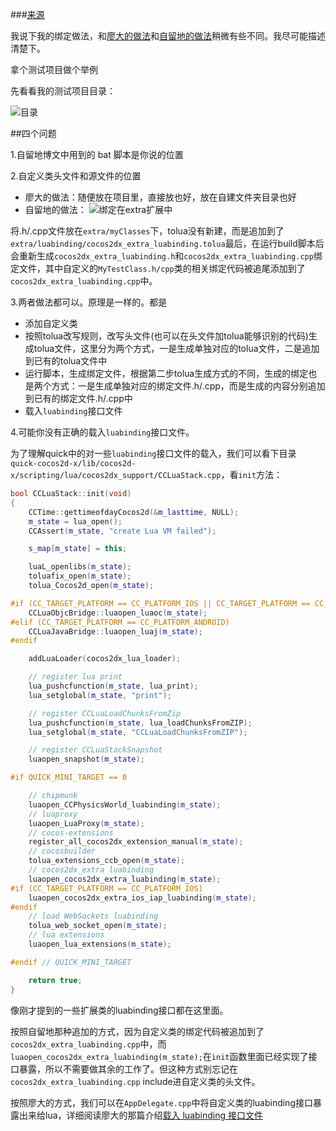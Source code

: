 ###[来源](https://groups.google.com/forum/#!topic/quick-x/kVDKbcMt2Ro)

我说下我的绑定做法，和[廖大的做法](http://quick.cocoachina.com/?p=235)和[自留地的做法](http://www.codeo4.cn/archives/746)稍微有些不同。我尽可能描述清楚下。

拿个测试项目做个举例

先看看我的测试项目目录：

![目录](https://dl.dropboxusercontent.com/u/76275795/BlogPictures/20131224/folderRelated0.png)

##四个问题

1.自留地博文中用到的 bat 脚本是你说的位置

2.自定义类头文件和源文件的位置

-  廖大的做法：随便放在项目里，直接放也好，放在自建文件夹目录也好
-  自留地的做法：
  ![绑定在extra扩展中](https://dl.dropboxusercontent.com/u/76275795/BlogPictures/20131224/folderRelated.png)
  
  将.h/.cpp文件放在`extra/myClasses`下，tolua没有新建，而是追加到了`extra/luabinding/cocos2dx_extra_luabinding.tolua`最后，在运行build脚本后会重新生成`cocos2dx_extra_luabinding.h`和`cocos2dx_extra_luabinding.cpp`绑定文件，其中自定义的`MyTestClass.h/cpp`类的相关绑定代码被追尾添加到了`cocos2dx_extra_luabinding.cpp`中。
    
3.两者做法都可以。原理是一样的。都是

-  添加自定义类
-  按照tolua改写规则，改写头文件(也可以在头文件加tolua能够识别的代码)生成tolua文件，这里分为两个方式，一是生成单独对应的tolua文件，二是追加到已有的tolua文件中
-  运行脚本，生成绑定文件，根据第二步tolua生成方式的不同，生成的绑定也是两个方式：一是生成单独对应的绑定文件.h/.cpp，而是生成的内容分别追加到已有的绑定文件.h/.cpp中
-  载入`luabinding`接口文件

4.可能你没有正确的载入`luabinding`接口文件。

为了理解quick中的对一些`luabinding`接口文件的载入，我们可以看下目录 `quick-cocos2d-x/lib/cocos2d-x/scripting/lua/cocos2dx_support/CCLuaStack.cpp`，看`init`方法：

```C++
bool CCLuaStack::init(void)
{
    CCTime::gettimeofdayCocos2d(&m_lasttime, NULL);
    m_state = lua_open();
    CCAssert(m_state, "create Lua VM failed");

    s_map[m_state] = this;

    luaL_openlibs(m_state);
    toluafix_open(m_state);
    tolua_Cocos2d_open(m_state);

#if (CC_TARGET_PLATFORM == CC_PLATFORM_IOS || CC_TARGET_PLATFORM == CC_PLATFORM_MAC)
    CCLuaObjcBridge::luaopen_luaoc(m_state);
#elif (CC_TARGET_PLATFORM == CC_PLATFORM_ANDROID)
    CCLuaJavaBridge::luaopen_luaj(m_state);
#endif

    addLuaLoader(cocos2dx_lua_loader);

    // register lua print
    lua_pushcfunction(m_state, lua_print);
    lua_setglobal(m_state, "print");

    // register CCLuaLoadChunksFromZip
    lua_pushcfunction(m_state, lua_loadChunksFromZIP);
    lua_setglobal(m_state, "CCLuaLoadChunksFromZIP");

    // register CCLuaStackSnapshot
    luaopen_snapshot(m_state);

#if QUICK_MINI_TARGET == 0

    // chipmunk
    luaopen_CCPhysicsWorld_luabinding(m_state);
    // luaproxy
    luaopen_LuaProxy(m_state);
	// cocos-extensions
    register_all_cocos2dx_extension_manual(m_state);
    // cocosbuilder
    tolua_extensions_ccb_open(m_state);
    // cocos2dx_extra luabinding
    luaopen_cocos2dx_extra_luabinding(m_state);
#if (CC_TARGET_PLATFORM == CC_PLATFORM_IOS)
    luaopen_cocos2dx_extra_ios_iap_luabinding(m_state);
#endif
    // load WebSockets luabinding
    tolua_web_socket_open(m_state);
    // lua extensions
    luaopen_lua_extensions(m_state);

#endif // QUICK_MINI_TARGET

    return true;
}
```

像刚才提到的一些扩展类的luabinding接口都在这里面。

按照自留地那种追加的方式，因为自定义类的绑定代码被追加到了`cocos2dx_extra_luabinding.cpp`中，而`luaopen_cocos2dx_extra_luabinding(m_state);`在`init`函数里面已经实现了接口暴露，所以不需要做其余的工作了。但这种方式别忘记在`cocos2dx_extra_luabinding.cpp` include进自定义类的头文件。

按照廖大的方式，我们可以在`AppDelegate.cpp`中将自定义类的luabinding接口暴露出来给lua，详细阅读廖大的那篇介绍[载入 luabinding 接口文件](http://quick.cocoachina.com/?p=235)